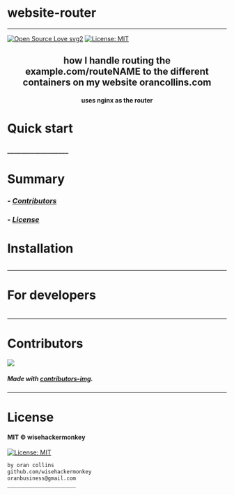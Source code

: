 # website-router
----
[![Open Source Love svg2](https://badges.frapsoft.com/os/v2/open-source.svg?v=103)](https://github.com/ellerbrock/open-source-badges/)
[![License: MIT](https://img.shields.io/badge/License-MIT-yellow.svg)](https://opensource.org/licenses/MIT)
<!-- <img src="assets/NNNNNNNNNNNNN" width="400"> -->
<h2 align="center">how I handle routing the example.com/routeNAME to the different containers on my website orancollins.com</h2>

<h4 align="center">uses nginx as the router</h4>


# Quick start
### __________________
<!-- 
##### __________________________
```bash
``` 
-->

# Summary
<!-- ### -  *[Quick start](#Quick-start)*
### -  *[Installation](#Installation)*
### -  *[For developers](#For-developers)* -->
### -  *[Contributors](#Contributors)*
### -  *[License](#License)*




# Installation
```bash
```

<!-- ----------------- -->
<!-- # Screenshots -->
<!-- - <img src="assets/_____________" width="400">  -->
<!-- -  -->



<!-- SETUP -->
-----------------
# For developers
### 
```bash
```

-----------------
# Contributors

[![](https://contrib.rocks/image?repo=wisehackermonkey/website-router)](https://github.com/wisehackermonkey/website-router/graphs/contributors)

##### Made with [contributors-img](https://contrib.rocks).

-----------------
# License
#### MIT © wisehackermonkey
[![License: MIT](https://img.shields.io/badge/License-MIT-yellow.svg)](https://opensource.org/licenses/MIT)
```bash
by oran collins
github.com/wisehackermonkey
oranbusiness@gmail.com
______________________
```

















<!-- ---------------------------------- -->
<!-- FULL -->
<!-- ---------------------------------- -->

<!-- # website-router -->
<!-- ---- -->
<!-- 
[![Open Source Love svg2](https://badges.frapsoft.com/os/v2/open-source.svg?v=103)](https://github.com/ellerbrock/open-source-badges/)
[![License: MIT](https://img.shields.io/badge/License-MIT-yellow.svg)](https://opensource.org/licenses/MIT)
<img src="assets/NNNNNNNNNNNNN" width="400">
<h2 align="center">____________________</h2>
<h4 align="center">________________________</h4>
 -->

<!-- 

# Quick start
### __________________
##### __________________________
```bash
```

 -->


<!-- 

# Summary
### -  *[Quick start](#Quick-start)*
### -  *[Live Demo](#Live-demo)*
### -  *[Installation](#Installation)*
### -  *[Screenshots](#Screenshots)*
### -  *[License](#License)*
### -  *[Features](#Features)*
### -  *[For developers](#For-developers)*
### -  *[Todo](#TODO)*
### -  *[Related](#Related)*
### -  *[Contributors](#Contributors)*
 -->



<!-- ----------------- -->
<!-- <img src="assets/KKKKKKKKKKK" width="400"> -->
<!-- # [Live Demo](https://www._____________.com) -->





<!-- 
# Installation
### 
```bash
``` 
-->




<!-- 

-----------------
# Screenshots
- <img src="assets/_____________" width="400"> 
- 
-->



<!-- 

# Features
- [x] ______
- [ ] ______

-->


<!-- 
-----------------
# For developers
### 
```bash
```
 -->





<!-- -----------------
# TODO
- [x] ___________
- [ ] ___________ 
-->

<!-- 
-----------------
# Built with
- #### ________________
-->





<!-- -----------------
# Related 
### [_________](https://www.____________.com)
 -->





<!-- 
-----------------
# Contributors

[![](https://contrib.rocks/image?repo=wisehackermonkey/website-router)](https://github.com/wisehackermonkey/website-router/graphs/contributors)

##### Made with [contributors-img](https://contrib.rocks).

-----------------
# License
#### MIT © wisehackermonkey
[![MIT](https://img.shields.io/github/license/wisehackermonkey/website-router.svg)](https://github.com/wisehackermonkey/website-router/blob/master/LICENSE)
-->

<!-- 
```bash
by oran collins
github.com/wisehackermonkey
oranbusiness@gmail.com
______________________
``` 
-->

<!-- ---------------------------------- -->
<!-- EXTRAS -->
<!-- ----------------------------------- -->
<br><br><br><br><br><br><br><br><br><br><br><br><br><br><br><br><br><br><br><br>
<!-- 
[![Javascript](https://img.shields.io/badge/Javascript-Enabled-lightgreen.svg)](https://shields.io/) 
[![forthebadge made-with-python](https://forthebadge.com/images/badges/made-with-python.svg)](https://www.python.org/)
![Python](https://img.shields.io/badge/Python-Enabled-<COLOR>.svg)
![P5.js](https://img.shields.io/badge/P5.js-Enabled-pink.svg)
[![Generic badge](https://img.shields.io/badge/<SUBJECT>-<STATUS>-<COLOR>.svg)](https://shields.io/)
[![GitHub release](https://img.shields.io/github/release/wisehackermonkey/website-router.svg)](https://GitHub.com/wisehackermonkey/website-router/releases/)
[![GitHub tag](https://img.shields.io/github/tag/wisehackermonkey/website-router.svg)](https://GitHub.com/wisehackermonkey/website-router/tags/)
[![GitHub pull-requests](https://img.shields.io/github/issues-pr/wisehackermonkey/website-router.svg)](https://GitHub.com/wisehackermonkey/website-router/pull/)
[![Website perso.crans.org](https://img.shields.io/website-up-down-green-red/http/www.orancollins.com.svg)](http://www.orancollins.com/) 
    -->

<!-- 
# https://yuml.me/diagram/plain/activity/draw
### (start)->[AAAAAAAA]<aaaaa->(BBBBBB)->(end) 

# Diagram
## 
```bash
```
 -->

<!-- 

# List
- 
- 
- 

# Table
| XXX | YYYY |
|----- |-----|
| ___s | ____| 

| XXX  | YYYY |
|:-----|:-----:|
| ___s | ____| 


# Toggle List (NO FORMATTING)
<details><summary>AAAAAAAA</summary>
<details><summary>Hidden A</summary>
</details>
</details>

<details><summary>BBBBBBBBB</summary>
<details><summary>Hidden B</summary>
</details>
</details>

<details><summary>CCCCCCCCC</summary>
</details>



# Toggle list with formatting
<details><summary>Level 1</summary></details>

<details><summary>&emsp;BBBBBBBBB</summary></details>
<details><summary>&emsp;&emsp;CCCCCCCCC</summary></details>
<details><summary>&emsp;&emsp;&emsp;DDDDDDDDD</summary></details>


# Toggle list Nested
<details><summary>Level 1</summary>

<details><summary>&emsp;BBBBBBBBB</summary>
<details><summary>&emsp;&emsp;CCCCCCCCC</summary>
<details><summary>&emsp;&emsp;&emsp;DDDDDDDDD</summary>

</details></details></details></details></details></details></details></details></details></details></details></details></details></details></details></details></details></details>

# Keyboard Commnand
### <kbd>Command/ctrl + R</kbd> 

# Installation
### 
```bash
cd ~
git clone https://github.com/wisehackermonkey/website-router.git
cd website-router
pip install -r requirements.txt
npm install
```

# Docker
### Build
```bash
cd ~
git clone https://github.com/wisehackermonkey/website-router.git
cd website-router
docker build -t wisehackermonkey/website-router:latest .  
```
### Run
```bash
docker run -it --rm --name wisehackermonkey/website-router:latest  
```
### Docker-compose
```bash
docker-compose build
docker-compose up 
```



# Publish Docker Image
```bash
docker build -t wisehackermonkey/website-router:latest .
docker login
docker push wisehackermonkey/website-router:latest
```

 -->